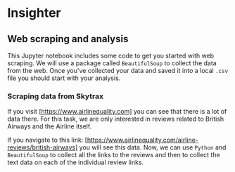 # Insighter

## Web scraping and analysis

This Jupyter notebook includes some code to get you started with web scraping. We will use a package called `BeautifulSoup` to collect the data from the web. Once you've collected your data and saved it into a local `.csv` file you should start with your analysis.

### Scraping data from Skytrax

If you visit [https://www.airlinequality.com] you can see that there is a lot of data there. For this task, we are only interested in reviews related to British Airways and the Airline itself.

If you navigate to this link: [https://www.airlinequality.com/airline-reviews/british-airways] you will see this data. Now, we can use `Python` and `BeautifulSoup` to collect all the links to the reviews and then to collect the text data on each of the individual review links.
